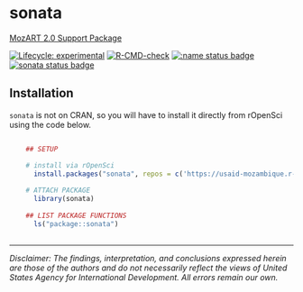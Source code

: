 # sonata <a href="https://usaid-mozambique.github.io/sonata/">
MozART 2.0 Support Package

<!-- badges: start -->
[![Lifecycle: experimental](https://img.shields.io/badge/lifecycle-experimental-orange.svg)](https://lifecycle.r-lib.org/articles/stages.html#experimental)
[![R-CMD-check](https://github.com/usaid-mozambique/sonata/actions/workflows/R-CMD-check.yaml/badge.svg)](https://github.com/usaid-mozambique/sonata/actions/workflows/R-CMD-check.yaml)
[![:name status badge](https://usaid-mozambique.r-universe.dev/badges/:name)](https://usaid-mozambique.r-universe.dev/)
[![sonata status badge](https://usaid-mozambique.r-universe.dev/badges/sonata)](https://usaid-mozambique.r-universe.dev/sonata)
<!-- badges: end -->

## Installation

`sonata` is not on CRAN, so you will have to install it directly from rOpenSci using the code below.

``` r

    ## SETUP

    # install via rOpenSci
      install.packages("sonata", repos = c('https://usaid-mozambique.r-universe.dev', 'https://cloud.r-project.org'))
    
    # ATTACH PACKAGE
      library(sonata)
      
    ## LIST PACKAGE FUNCTIONS
      ls("package::sonata")
    
```

---

*Disclaimer: The findings, interpretation, and conclusions expressed herein are those of the authors and do not necessarily reflect the views of United States Agency for International Development. All errors remain our own.*
